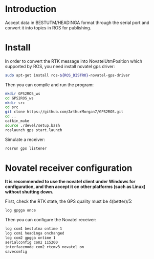 # Introduction
Accept data in BESTUTM/HEADINGA format through the serial port and convert it into topics in ROS for publishing.


# Install

In order to convert the RTK message into NovatelUtmPosition which supported by ROS, you need install novatel gps driver:

```bash
sudo apt-get install ros-${ROS_DISTRO}-novatel-gps-driver
```

Then you can compile and run the program:

```bash
mkdir GPS2ROS_ws
cd GPS2ROS_ws
mkdir src
cd src
git clone https://github.com/ArthurMorgan7/GPS2ROS.git
cd ..
catkin_make
source ./devel/setup.bash
roslaunch gps start.launch
```

Simulate a receiver:

```bash
rosrun gps listener
```

# Novatel receiver configuration

**It is recommended to use the novatel client under Windows for configuration, and then accept it on other platforms (such as Linux) without shutting down.**

First, check the RTK state, the GPS quality must be 4(better)/5:

```bash
log gpgga once
```

Then you can configure the Novatel receiver:

```bash
log com1 bestutma ontime 1
log com1 headinga onchanged 
log com2 gpgga ontime 1
serialconfig com2 115200
interfacemode com2 rtcmv3 novatel on
savecomfig
```
